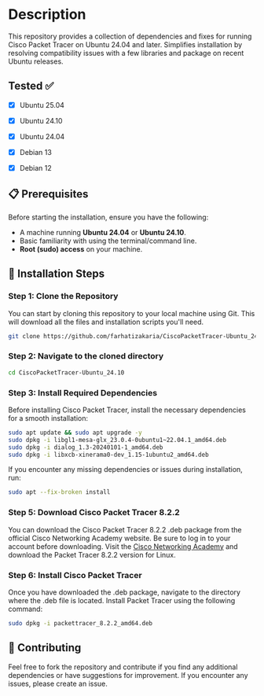 # Description

This repository provides a collection of dependencies and fixes for running Cisco Packet Tracer on Ubuntu 24.04 and later. Simplifies installation by resolving compatibility issues with a few libraries and package on recent Ubuntu releases. 



## Tested ✅
- [x] Ubuntu 25.04
- [x] Ubuntu 24.10
- [x] Ubuntu 24.04
- [x] Debian 13
- [x] Debian 12




## 📋 Prerequisites

Before starting the installation, ensure you have the following:

- A machine running **Ubuntu 24.04** or **Ubuntu 24.10**.
- Basic familiarity with using the terminal/command line.
- **Root (sudo) access** on your machine.



## 🚀 Installation Steps

### Step 1: Clone the Repository

You can start by cloning this repository to your local machine using Git. This will download all the files and installation scripts you'll need.

```bash
git clone https://github.com/farhatizakaria/CiscoPacketTracer-Ubuntu_24.10.git
```

### Step 2: Navigate to the cloned directory
```bash
cd CiscoPacketTracer-Ubuntu_24.10
```
### Step 3: Install Required Dependencies
Before installing Cisco Packet Tracer, install the necessary dependencies for a smooth installation:
```bash
sudo apt update && sudo apt upgrade -y
sudo dpkg -i libgl1-mesa-glx_23.0.4-0ubuntu1~22.04.1_amd64.deb
sudo dpkg -i dialog_1.3-20240101-1_amd64.deb
sudo dpkg -i libxcb-xinerama0-dev_1.15-1ubuntu2_amd64.deb
```
If you encounter any missing dependencies or issues during installation, run:
```bash
sudo apt --fix-broken install
```
### Step 5: Download Cisco Packet Tracer 8.2.2
You can download the Cisco Packet Tracer 8.2.2 .deb package from the official Cisco Networking Academy website. Be sure to log in to your account before downloading.
Visit the [Cisco Networking Academy](https://www.netacad.com/) and download the Packet Tracer 8.2.2 version for Linux.
### Step 6: Install Cisco Packet Tracer
Once you have downloaded the .deb package, navigate to the directory where the .deb file is located. Install Packet Tracer using the following command:
```bash
sudo dpkg -i packettracer_8.2.2_amd64.deb
```

## 🌟 Contributing
Feel free to fork the repository and contribute if you find any additional dependencies or have suggestions for improvement. If you encounter any issues, please create an issue.
